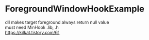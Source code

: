 # ForegroundWindowHookExample  
dll makes target foreground always return null value  
must need MinHook .lib, .h  
https://kilkat.tistory.com/61  
